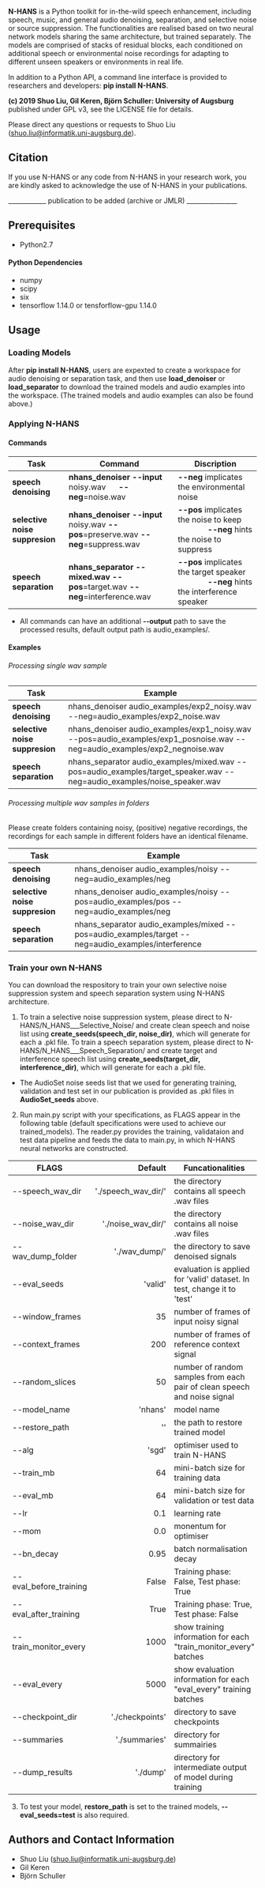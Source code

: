 __N-HANS__ is a Python toolkit for in-the-wild speech enhancement, including speech, music, and general audio denoising, separation, and selective noise or source suppression. The functionalities are realised based on two neural network models sharing the same architecture, but trained separately. The models are comprised of stacks of residual blocks, each conditioned on additional speech or environmental noise recordings for adapting to different unseen speakers or environments in real life. 

In addition to a Python API, a command line interface is provided to researchers and developers:
                                    __pip install N-HANS__.

__(c) 2019 Shuo Liu, Gil Keren, Björn Schuller: University of Augsburg__ published under GPL v3, see the LICENSE file for details.

Please direct any questions or requests to Shuo Liu (shuo.liu@informatik.uni-augsburg.de).

## Citation
If you use N-HANS or any code from N-HANS in your research work, you are kindly asked to acknowledge the use of N-HANS in your publications.

____________ publication to be added (archive or JMLR) ________________


## Prerequisites
* Python2.7
#### Python Dependencies
* numpy
* scipy
* six
* tensorflow 1.14.0 or tensforflow-gpu 1.14.0

## Usage
### Loading Models
After __pip install N-HANS__, users are expexted to create a workspace for audio denoising or separation task, and then use __load_denoiser__ or __load_separator__ to download the trained models and audio examples into the workspace. (The trained models and audio examples can also be found above.)

### Applying N-HANS
#### Commands
| Task | Command | Discription |
|---|---|---|
|__speech denoising__| __nhans_denoiser__ __--input__ noisy.wav &nbsp;&nbsp;&nbsp;&nbsp; __--neg__=noise.wav | __--neg__ implicates the environmental noise |  
|__selective noise suppresion__| __nhans_denoiser__ __--input__ noisy.wav __--pos__=preserve.wav __--neg__=suppress.wav | __--pos__ implicates the noise to keep &nbsp;&nbsp;&nbsp;&nbsp;&nbsp;&nbsp;&nbsp;&nbsp;&nbsp;&nbsp;&nbsp;&nbsp;&nbsp; __--neg__ hints the noise to suppress |
|__speech separation__| __nhans_separator__ __--mixed.wav__ __--pos__=target.wav  __--neg__=interference.wav | __--pos__ implicates the target speaker &nbsp;&nbsp;&nbsp;&nbsp;&nbsp;&nbsp;&nbsp;&nbsp;&nbsp;&nbsp;&nbsp;&nbsp;&nbsp;  __--neg__ hints the interference speaker|
* All commands can have an additional __--output__ path to save the processed results, default output path is audio_examples/.

#### Examples
###### Processing single wav sample
| Task | Example |
|---|---|
|__speech denoising__| nhans_denoiser audio_examples/exp2_noisy.wav --neg=audio_examples/exp2_noise.wav| 
|__selective noise suppresion__| nhans_denoiser audio_examples/exp1_noisy.wav --pos=audio_examples/exp1_posnoise.wav --neg=audio_examples/exp2_negnoise.wav |
|__speech separation__| nhans_separator audio_examples/mixed.wav --pos=audio_examples/target_speaker.wav --neg=audio_examples/noise_speaker.wav|

###### Processing multiple wav samples in folders
Please create folders containing noisy, (positive) negative recordings, the recordings for each sample in different folders have an identical filename.   

| Task | Example |
|---|---|
|__speech denoising__| nhans_denoiser audio_examples/noisy --neg=audio_examples/neg| 
|__selective noise suppresion__| nhans_denoiser audio_examples/noisy --pos=audio_examples/pos --neg=audio_examples/neg |
|__speech separation__| nhans_separator audio_examples/mixed --pos=audio_examples/target --neg=audio_examples/interference|

### Train your own N-HANS
You can download the respository to train your own selective noise suppression system and speech separation system using N-HANS architecture. 
1. To train a selective noise suppression system, please direct to N-HANS/N_HANS___Selective_Noise/ and create clean speech and noise list using __create_seeds(speech_dir, noise_dir)__, which will generate for each a .pkl file.
To train a speech separation system, please direct to N-HANS/N_HANS___Speech_Separation/ and create target and interference speech list using __create_seeds(target_dir, interference_dir)__, which will generate for each a .pkl file.

- The AudioSet noise seeds list that we used for generating training, validation and test set in our publication is provided as .pkl files in __AudioSet_seeds__ above.


2. Run main.py script with your specifications, as FLAGS appear in the following table (default specifications were used to achieve our trained_models). The reader.py provides the training, validataion and test data pipeline and feeds the data to main.py, in which N-HANS neural networks are constructed. 

| FLAGS | Default | Funcationalities |
|---|---:|---|
| --speech_wav_dir | './speech_wav_dir/' | the directory contains all speech .wav files|
| --noise_wav_dir | './noise_wav_dir/' | the directory contains all noise .wav files|
| --wav_dump_folder | './wav_dump/' | the directory to save denoised signals|
| --eval_seeds| 'valid' | evaluation is applied for 'valid' dataset. In test, change it to 'test' |
| --window_frames | 35 | number of frames of input noisy signal |
| --context_frames | 200 | number of frames of reference context signal |
| --random_slices | 50 | number of random samples from each pair of clean speech and noise signal |
| --model_name | 'nhans' | model name |
| --restore_path | '' | the path to restore trained model |
| --alg | 'sgd' | optimiser used to train N-HANS |
| --train_mb| 64 | mini-batch size for training data |
| --eval_mb| 64 | mini-batch size for validation or test data |
| --lr | 0.1 | learning rate |
| --mom | 0.0 | monentum for optimiser |
| --bn_decay| 0.95 | batch normalisation decay |
| --eval_before_training | False | Training phase: False, Test phase: True |
| --eval_after_training | True | Training phase: True, Test phase: False |
| --train_monitor_every | 1000 | show training information for each "train_monitor_every" batches |
| --eval_every | 5000 | show evaluation information for each "eval_every" training batches |
| --checkpoint_dir | './checkpoints' | directory to save checkpoints|
| --summaries | './summaries' | directory for summairies|
| --dump_results | './dump' | directory for intermediate output of model during training|

3. To test your model, __restore_path__ is set to the trained models, __--eval_seeds=test__ is also required.


## Authors and Contact Information
* Shuo Liu (shuo.liu@informatik.uni-augsburg.de)
* Gil Keren
* Björn Schuller

